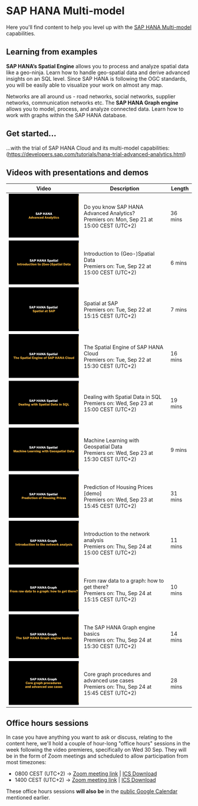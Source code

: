 # SAP HANA Multi-model

Here you'll find content to help you level up with the [SAP HANA Multi-model](https://www.sap.com/products/hana/features/multi-model.html) capabilities.

## Learning from examples

**SAP HANA’s Spatial Engine** allows you to process and analyze spatial data like a geo-ninja. Learn how to handle geo-spatial data and derive advanced insights on an SQL level. Since SAP HANA is following the OGC standards, you will be easily able to visualize your work on almost any map.

Networks are all around us - road networks, social networks, supplier networks, communication networks etc. The **SAP HANA Graph engine** allows you to model, process, and analyze connected data. Learn how to work with graphs within the SAP HANA database.

## Get started...

...with the trial of SAP HANA Cloud and its multi-model capabilities: (https://developers.sap.com/tutorials/hana-trial-advanced-analytics.html)

## Videos with presentations and demos

| Video | Description | Length |
| - | - | - |
| [![Introduction](thumbnails/tn00.png)](https://youtu.be/OkPMdbn1vBs) | Do you know SAP HANA Advanced Analytics? <br>Premiers on: Mon, Sep 21 at 15:00 CEST (UTC+2) | 36 mins |
| [![0101](thumbnails/tn0101.png)](https://youtu.be/s48iAbBrYBI) | Introduction to (Geo-)Spatial Data <br>Premiers on: Tue, Sep 22 at 15:00 CEST (UTC+2) <br>| 6 mins |
| [![0102](thumbnails/tn0102.png)](https://youtu.be/W-3th2mhJA4) | Spatial at SAP <br>Premiers on: Tue, Sep 22 at 15:15 CEST (UTC+2) <br>| 7 mins |
| [![0103](thumbnails/tn0103.png)](https://youtu.be/uxNxFWmTTP4) | The Spatial Engine of SAP HANA Cloud <br>Premiers on: Tue, Sep 22 at 15:30 CEST (UTC+2) <br>| 16 mins |
| [![0104](thumbnails/tn0104.png)](https://youtu.be/6dh_Hj6d9xM) | Dealing with Spatial Data in SQL <br>Premiers on: Wed, Sep 23 at 15:00 CEST (UTC+2) <br>| 19 mins |
| [![0105](thumbnails/tn0105.png)](https://youtu.be/Jv1BIMpxoR4) | Machine Learning with Geospatial Data <br>Premiers on: Wed, Sep 23 at 15:30 CEST (UTC+2) <br>| 9 mins |
| [![0106](thumbnails/tn0106.png)](https://youtu.be/9nF8ergZf-o) | Prediction of Housing Prices [demo] <br>Premiers on: Wed, Sep 23 at 15:45 CEST (UTC+2) <br>| 31 mins |
| [![0201](thumbnails/tn0201.png)](https://youtu.be/_JnKtv66E-w) | Introduction to the network analysis <br>Premiers on: Thu, Sep 24 at 15:00 CEST (UTC+2) <br>| 11 mins |
| [![0202](thumbnails/tn0202.png)](https://youtu.be/tCPTr0q-tUQ) | From raw data to a graph: how to get there? <br>Premiers on: Thu, Sep 24 at 15:15 CEST (UTC+2) <br>| 10 mins |
| [![0203](thumbnails/tn0203.png)](https://youtu.be/b7fEUj-1Igg) | The SAP HANA Graph engine basics <br>Premiers on: Thu, Sep 24 at 15:30 CEST (UTC+2) <br>| 14 mins |
| [![0204](thumbnails/tn0204.png)](https://youtu.be/765Z980kR5U) | Core graph procedures and advanced use cases <br>Premiers on: Thu, Sep 24 at 15:45 CEST (UTC+2) <br>| 28 mins |

## Office hours sessions

In case you have anything you want to ask or discuss, relating to the content here, we'll hold a couple of hour-long "office hours" sessions in the week following the video premieres, specifically on Wed 30 Sep. They will be in the form of Zoom meetings and scheduled to allow participation from most timezones:

- 0800 CEST (UTC+2) → [Zoom meeting link](https://sap-se.zoom.us/j/96414122925) | [ICS Download](https://sap-samples.github.io/sap-devtoberfest-2020/cal/hana_office_hours1.ics)
- 1400 CEST (UTC+2) → [Zoom meeting link](https://sap-se.zoom.us/j/96556204729) | [ICS Download](https://sap-samples.github.io/sap-devtoberfest-2020/cal/hana_office_hours2.ics)

These office hours sessions **will also be** in the [public Google Calendar](https://calendar.google.com/calendar?cid=Ym1ibGJucHFkOHMwcWZoYnZnMjJqazE3OWdAZ3JvdXAuY2FsZW5kYXIuZ29vZ2xlLmNvbQ) mentioned earlier.

